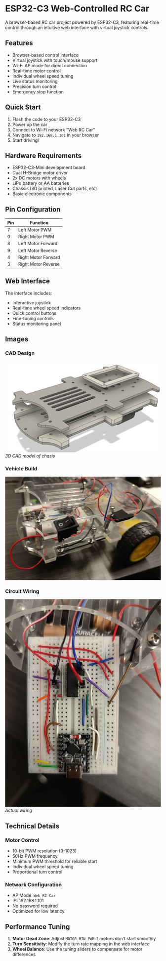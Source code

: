 # ESP32-C3 Web-Controlled RC Car

A browser-based RC car project powered by ESP32-C3, featuring real-time control through an intuitive web interface with virtual joystick controls.

## Features

- Browser-based control interface
- Virtual joystick with touch/mouse support
- Wi-Fi AP mode for direct connection
- Real-time motor control
- Individual wheel speed tuning
- Live status monitoring
- Precision turn control
- Emergency stop function

## Quick Start

1. Flash the code to your ESP32-C3
2. Power up the car
3. Connect to Wi-Fi network "Web RC Car"
4. Navigate to `192.168.1.101` in your browser
5. Start driving!

## Hardware Requirements

- ESP32-C3-Mini development board
- Dual H-Bridge motor driver
- 2x DC motors with wheels
- LiPo battery or AA batteries
- Chassis (3D printed, Laser Cut parts, etc)
- Basic electronic components

## Pin Configuration

| Pin | Function |
|-----|----------|
| 7   | Left Motor PWM |
| 0   | Right Motor PWM |
| 8   | Left Motor Forward |
| 9   | Left Motor Reverse |
| 4   | Right Motor Forward |
| 3   | Right Motor Reverse |

## Web Interface

The interface includes:
- Interactive joystick
- Real-time wheel speed indicators
- Quick control buttons
- Fine-tuning controls
- Status monitoring panel

## Images

### CAD Design
![CAD Model](docs/chasis.png)
*3D CAD model of chasis*

### Vehicle Build
![RC Car Build](docs/car.jpg)

### Circuit Wiring
![Circuit Schematic](docs/circuit.jpg)
*Actual wiring*

## Technical Details

### Motor Control
- 10-bit PWM resolution (0-1023)
- 50Hz PWM frequency
- Minimum PWM threshold for reliable start
- Individual wheel speed tuning
- Proportional turn control

### Network Configuration
- AP Mode: `Web RC Car`
- IP: 192.168.1.101
- No password required
- Optimized for low latency

## Performance Tuning

1. **Motor Dead Zone**: Adjust `MOTOR_MIN_PWM` if motors don't start smoothly
2. **Turn Sensitivity**: Modify the turn rate mapping in the web interface
3. **Wheel Balance**: Use the tuning sliders to compensate for motor differences

